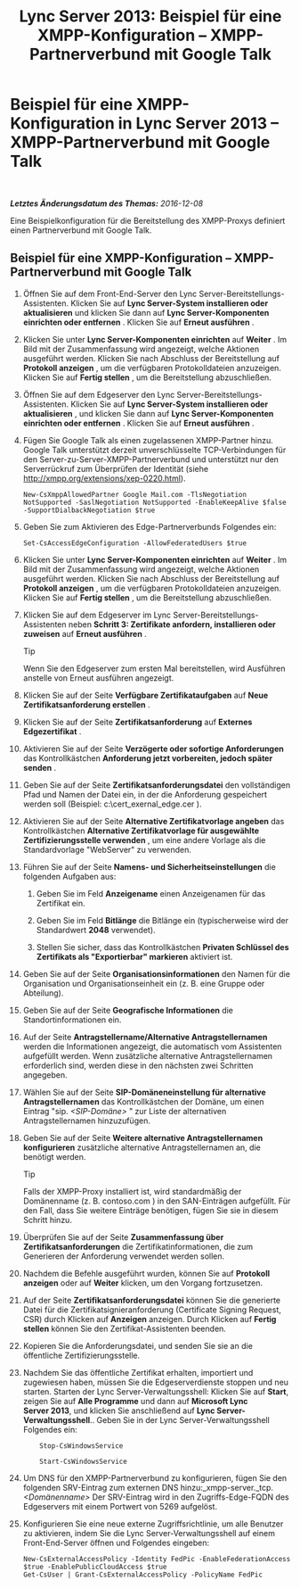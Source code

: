 ﻿---
title: 'Lync Server 2013: Beispiel für eine XMPP-Konfiguration – XMPP-Partnerverbund mit Google Talk'
TOCTitle: Beispiel für eine XMPP-Konfiguration – XMPP-Partnerverbund mit Google Talk
ms:assetid: 360a2f7b-015b-4e93-ac67-0f609c21f1a2
ms:mtpsurl: https://technet.microsoft.com/de-de/library/JJ204807(v=OCS.15)
ms:contentKeyID: 49293654
ms.date: 12/10/2016
mtps_version: v=OCS.15
ms.translationtype: HT
---

# Beispiel für eine XMPP-Konfiguration in Lync Server 2013 – XMPP-Partnerverbund mit Google Talk

 

_**Letztes Änderungsdatum des Themas:** 2016-12-08_

Eine Beispielkonfiguration für die Bereitstellung des XMPP-Proxys definiert einen Partnerverbund mit Google Talk.

## Beispiel für eine XMPP-Konfiguration – XMPP-Partnerverbund mit Google Talk

1.  Öffnen Sie auf dem Front-End-Server den Lync Server-Bereitstellungs-Assistenten. Klicken Sie auf **Lync Server-System installieren oder aktualisieren** und klicken Sie dann auf **Lync Server-Komponenten einrichten oder entfernen** . Klicken Sie auf **Erneut ausführen** .

2.  Klicken Sie unter **Lync Server-Komponenten einrichten** auf **Weiter** . Im Bild mit der Zusammenfassung wird angezeigt, welche Aktionen ausgeführt werden. Klicken Sie nach Abschluss der Bereitstellung auf **Protokoll anzeigen** , um die verfügbaren Protokolldateien anzuzeigen. Klicken Sie auf **Fertig stellen** , um die Bereitstellung abzuschließen.

3.  Öffnen Sie auf dem Edgeserver den Lync Server-Bereitstellungs-Assistenten. Klicken Sie auf **Lync Server-System installieren oder aktualisieren** , und klicken Sie dann auf **Lync Server-Komponenten einrichten oder entfernen** . Klicken Sie auf **Erneut ausführen** .

4.  Fügen Sie Google Talk als einen zugelassenen XMPP-Partner hinzu. Google Talk unterstützt derzeit unverschlüsselte TCP-Verbindungen für den Server-zu-Server-XMPP-Partnerverbund und unterstützt nur den Serverrückruf zum Überprüfen der Identität (siehe <http://xmpp.org/extensions/xep-0220.html>).
    
        New-CsXmppAllowedPartner Google Mail.com -TlsNegotiation NotSupported -SaslNegotiation NotSupported -EnableKeepAlive $false -SupportDialbackNegotiation $true

5.  Geben Sie zum Aktivieren des Edge-Partnerverbunds Folgendes ein:
    
        Set-CsAccessEdgeConfiguration -AllowFederatedUsers $true

6.  Klicken Sie unter **Lync Server-Komponenten einrichten** auf **Weiter** . Im Bild mit der Zusammenfassung wird angezeigt, welche Aktionen ausgeführt werden. Klicken Sie nach Abschluss der Bereitstellung auf **Protokoll anzeigen** , um die verfügbaren Protokolldateien anzuzeigen. Klicken Sie auf **Fertig stellen** , um die Bereitstellung abzuschließen.

7.  Klicken Sie auf dem Edgeserver im Lync Server-Bereitstellungs-Assistenten neben **Schritt 3: Zertifikate anfordern, installieren oder zuweisen** auf **Erneut ausführen** .
    

    > [!TIP]
    > Wenn Sie den Edgeserver zum ersten Mal bereitstellen, wird Ausführen anstelle von Erneut ausführen angezeigt.



8.  Klicken Sie auf der Seite **Verfügbare Zertifikataufgaben** auf **Neue Zertifikatsanforderung erstellen** .

9.  Klicken Sie auf der Seite **Zertifikatsanforderung** auf **Externes Edgezertifikat** .

10. Aktivieren Sie auf der Seite **Verzögerte oder sofortige Anforderungen** das Kontrollkästchen **Anforderung jetzt vorbereiten, jedoch später senden** .

11. Geben Sie auf der Seite **Zertifikatsanforderungsdatei** den vollständigen Pfad und Namen der Datei ein, in der die Anforderung gespeichert werden soll (Beispiel: c:\\cert\_exernal\_edge.cer ).

12. Aktivieren Sie auf der Seite **Alternative Zertifikatvorlage angeben** das Kontrollkästchen **Alternative Zertifikatvorlage für ausgewählte Zertifizierungsstelle verwenden** , um eine andere Vorlage als die Standardvorlage "WebServer" zu verwenden.

13. Führen Sie auf der Seite **Namens- und Sicherheitseinstellungen** die folgenden Aufgaben aus:
    
    1.  Geben Sie im Feld **Anzeigename** einen Anzeigenamen für das Zertifikat ein.
    
    2.  Geben Sie im Feld **Bitlänge** die Bitlänge ein (typischerweise wird der Standardwert **2048** verwendet).
    
    3.  Stellen Sie sicher, dass das Kontrollkästchen **Privaten Schlüssel des Zertifikats als "Exportierbar" markieren** aktiviert ist.

14. Geben Sie auf der Seite **Organisationsinformationen** den Namen für die Organisation und Organisationseinheit ein (z. B. eine Gruppe oder Abteilung).

15. Geben Sie auf der Seite **Geografische Informationen** die Standortinformationen ein.

16. Auf der Seite **Antragstellername/Alternative Antragstellernamen** werden die Informationen angezeigt, die automatisch vom Assistenten aufgefüllt werden. Wenn zusätzliche alternative Antragstellernamen erforderlich sind, werden diese in den nächsten zwei Schritten angegeben.

17. Wählen Sie auf der Seite **SIP-Domäneneinstellung für alternative Antragstellernamen** das Kontrollkästchen der Domäne, um einen Eintrag "sip. *\<SIP-Domäne\>* " zur Liste der alternativen Antragstellernamen hinzuzufügen.

18. Geben Sie auf der Seite **Weitere alternative Antragstellernamen konfigurieren** zusätzliche alternative Antragstellernamen an, die benötigt werden.
    

    > [!TIP]
    > Falls der XMPP-Proxy installiert ist, wird standardmäßig der Domänenname (z.&nbsp;B. contoso.com ) in den SAN-Einträgen aufgefüllt. Für den Fall, dass Sie weitere Einträge benötigen, fügen Sie sie in diesem Schritt hinzu.



19. Überprüfen Sie auf der Seite **Zusammenfassung über Zertifikatsanforderungen** die Zertifikatinformationen, die zum Generieren der Anforderung verwendet werden sollen.

20. Nachdem die Befehle ausgeführt wurden, können Sie auf **Protokoll anzeigen** oder auf **Weiter** klicken, um den Vorgang fortzusetzen.

21. Auf der Seite **Zertifikatsanforderungsdatei** können Sie die generierte Datei für die Zertifikatsignieranforderung (Certificate Signing Request, CSR) durch Klicken auf **Anzeigen** anzeigen. Durch Klicken auf **Fertig stellen** können Sie den Zertifikat-Assistenten beenden.

22. Kopieren Sie die Anforderungsdatei, und senden Sie sie an die öffentliche Zertifizierungsstelle.

23. Nachdem Sie das öffentliche Zertifikat erhalten, importiert und zugewiesen haben, müssen Sie die Edgeserverdienste stoppen und neu starten. Starten der Lync Server-Verwaltungsshell: Klicken Sie auf **Start**, zeigen Sie auf **Alle Programme** und dann auf **Microsoft Lync Server 2013**, und klicken Sie anschließend auf **Lync Server-Verwaltungsshell**.. Geben Sie in der Lync Server-Verwaltungsshell Folgendes ein:
    ```
        Stop-CsWindowsService
    ```
    ```
        Start-CsWindowsService
    ```

24. Um DNS für den XMPP-Partnerverbund zu konfigurieren, fügen Sie den folgenden SRV-Eintrag zum externen DNS hinzu:\_xmpp-server.\_tcp. *\<Domänenname\>* Der SRV-Eintrag wird in den Zugriffs-Edge-FQDN des Edgeservers mit einem Portwert von 5269 aufgelöst.

25. Konfigurieren Sie eine neue externe Zugriffsrichtlinie, um alle Benutzer zu aktivieren, indem Sie die Lync Server-Verwaltungsshell auf einem Front-End-Server öffnen und Folgendes eingeben:
    
        New-CsExternalAccessPolicy -Identity FedPic -EnableFederationAccess $true -EnablePublicCloudAccess $true
        Get-CsUser | Grant-CsExternalAccessPolicy -PolicyName FedPic

